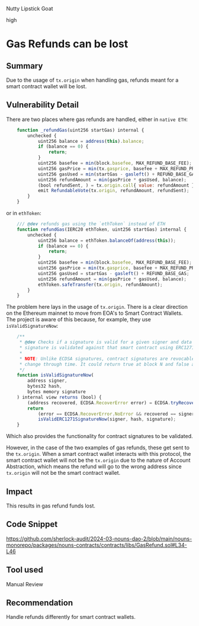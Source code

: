 Nutty Lipstick Goat

high

# Gas Refunds can be lost

## Summary
Due to the usage of `tx.origin` when handling gas, refunds meant for a smart contract wallet will be lost.
## Vulnerability Detail
There are two places where gas refunds are handled, either in `native ETH`:
```javascript
    function _refundGas(uint256 startGas) internal {
        unchecked {
            uint256 balance = address(this).balance;
            if (balance == 0) {
                return;
            }
            uint256 basefee = min(block.basefee, MAX_REFUND_BASE_FEE);
            uint256 gasPrice = min(tx.gasprice, basefee + MAX_REFUND_PRIORITY_FEE);
            uint256 gasUsed = min(startGas - gasleft() + REFUND_BASE_GAS, MAX_REFUND_GAS_USED);
            uint256 refundAmount = min(gasPrice * gasUsed, balance);
            (bool refundSent, ) = tx.origin.call{ value: refundAmount }('');
            emit RefundableVote(tx.origin, refundAmount, refundSent);
        }
    }
```

or in `ethToken`:
```javascript
    /// @dev refunds gas using the `ethToken` instead of ETH
    function refundGas(IERC20 ethToken, uint256 startGas) internal {
        unchecked {
            uint256 balance = ethToken.balanceOf(address(this));
            if (balance == 0) {
                return;
            }
            uint256 basefee = min(block.basefee, MAX_REFUND_BASE_FEE);
            uint256 gasPrice = min(tx.gasprice, basefee + MAX_REFUND_PRIORITY_FEE);
            uint256 gasUsed = startGas - gasleft() + REFUND_BASE_GAS;
            uint256 refundAmount = min(gasPrice * gasUsed, balance);
            ethToken.safeTransfer(tx.origin, refundAmount);
        }
    }
```

The problem here lays in the usage of `tx.origin`. 
There is a clear direction on the Ethereum mainnet to move from EOA's to Smart Contract Wallets. The project is aware of this because, for example, they use `isValidSignatureNow`:
```javascript
    /**
     * @dev Checks if a signature is valid for a given signer and data hash. If the signer is a smart contract, the
     * signature is validated against that smart contract using ERC1271, otherwise it's validated using `ECDSA.recover`.
     *
     * NOTE: Unlike ECDSA signatures, contract signatures are revocable, and the outcome of this function can thus
     * change through time. It could return true at block N and false at block N+1 (or the opposite).
     */
    function isValidSignatureNow(
        address signer,
        bytes32 hash,
        bytes memory signature
    ) internal view returns (bool) {
        (address recovered, ECDSA.RecoverError error) = ECDSA.tryRecover(hash, signature);
        return
            (error == ECDSA.RecoverError.NoError && recovered == signer) ||
            isValidERC1271SignatureNow(signer, hash, signature);
    }
```
Which also provides the functionality for contract signatures to be validated.

However, in the case of the two examples of gas refunds, these get sent to the `tx.origin`. When a smart contract wallet interacts with this protocol, the smart contract wallet will not be the `tx.origin` due to the nature of Account Abstraction, which means the refund will go to the wrong address since `tx.origin` will not be the smart contract wallet.
## Impact
This results in gas refund funds lost.
## Code Snippet
https://github.com/sherlock-audit/2024-03-nouns-dao-2/blob/main/nouns-monorepo/packages/nouns-contracts/contracts/libs/GasRefund.sol#L34-L46
## Tool used
Manual Review
## Recommendation
Handle refunds differently for smart contract wallets.
